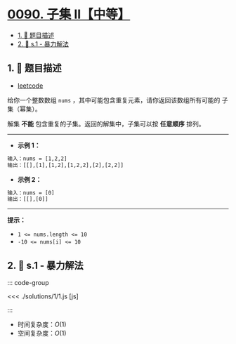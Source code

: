# [0090. 子集 II【中等】](https://github.com/tnotesjs/TNotes.leetcode/tree/main/notes/0090.%20%E5%AD%90%E9%9B%86%20II%E3%80%90%E4%B8%AD%E7%AD%89%E3%80%91)

<!-- region:toc -->

- [1. 📝 题目描述](#1--题目描述)
- [2. 🎯 s.1 - 暴力解法](#2--s1---暴力解法)

<!-- endregion:toc -->

## 1. 📝 题目描述

- [leetcode](https://leetcode.cn/problems/subsets-ii/)

给你一个整数数组 `nums` ，其中可能包含重复元素，请你返回该数组所有可能的 子集（幂集）。

解集 **不能** 包含重复的子集。返回的解集中，子集可以按 **任意顺序** 排列。

---

- **示例 1：**

```txt
输入：nums = [1,2,2]
输出：[[],[1],[1,2],[1,2,2],[2],[2,2]]
```

- **示例 2：**

```txt
输入：nums = [0]
输出：[[],[0]]
```

---

**提示：**

- `1 <= nums.length <= 10`
- `-10 <= nums[i] <= 10`

## 2. 🎯 s.1 - 暴力解法

::: code-group

<<< ./solutions/1/1.js [js]

:::

- 时间复杂度：$O(1)$
- 空间复杂度：$O(1)$
